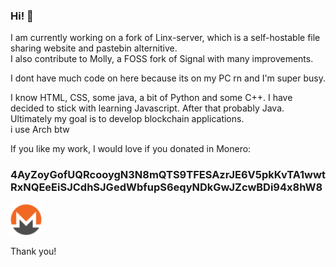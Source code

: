 ### Hi! 👋


I am currently working on a fork of Linx-server, which is a self-hostable file sharing website and pastebin alternitive.  
I also contribute to Molly, a FOSS fork of Signal with many improvements.  

I dont have much code on here because its on my PC rn and I'm super busy.  

I know HTML, CSS, some java, a bit of Python and some C++. I have decided to stick with learning Javascript. After that probably Java.
Ultimately my goal is to develop blockchain applications.  
i use Arch btw

If you like my work, I would love if you donated in Monero:
<h3>4AyZoyGofUQRcooygN3N8mQTS9TFESAzrJE6V5pkKvTA1wwtRxNQEeEiSJCdhSJGedWbfupS6eqyNDkGwJZcwBDi94x8hW8</h3><img src="https://github.com/Seb3thehacker/seb3thehacker/blob/main/monero.png" width="50" height="50">

Thank you!
